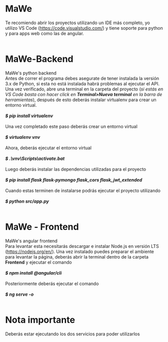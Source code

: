 # MaWe
Te recomiendo abrir los proyectos utilizando un IDE más completo, yo utilizo VS Code (https://code.visualstudio.com/) y tiene soporte para python y para apps web como las de angular.</br></br>
# MaWe-Backend
MaWe's python backend\
Antes de correr el programa debes asegurate de tener instalada la versión 3.x de Python, si esta no está instalada habrá problemas al ejecutar el API. Una vez verificado, abre una terminal en la carpeta del proyecto (*si estás en VS Code basta con hacer click en **Terminal>Nueva terminal** en la barra de herramientas*), después de esto deberás instalar virtualenv para crear un entorno virtual.</br></br>
***$ pip install virtualenv***</br></br>
Una vez completado este paso deberás crear un entorno virtual</br></br>
***$ virtualenv vnv***</br></br>
Ahora, deberás ejecutar el entorno virtual</br></br>
***$ .\vnv\Scripts\activate.bat***</br></br>
Luego deberás instalar las dependencias utilizadas para el proyecto</br></br>
***$ pip install flask flask-pymongo flask_cors flask_jwt_extended***</br></br>
Cuando estas terminen de instalarse podrás ejecutar el proyecto utilizando</br></br>
***$ python src/app.py***</br></br>
# MaWe - Frontend
MaWe's angular frontend\
Para levantar esta necesitarás descargar e instalar Node.js en versión LTS (https://nodejs.org/en/). Una vez instalado puedes preparar el ambiente para levantar la página, deberás abrir la terminal dentro de la carpeta **Frontend** y ejecutar el comando</br></br>
***$ npm install @angular/cli***</br></br>
Posteriormente deberás ejecutar el comando</br></br>
***$ ng serve -o***</br></br>
# Nota importante
Deberás estar ejecutando los dos servicios para poder utilizarlos
